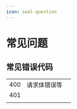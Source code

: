 ```yaml
---
icon: seal-question
---
```


# 常见问题

## 常见错误代码



|     |        |   |
| --- | ------ | - |
| 400 | 请求体错误等 |   |
| 401 |        |   |
|     |        |   |
